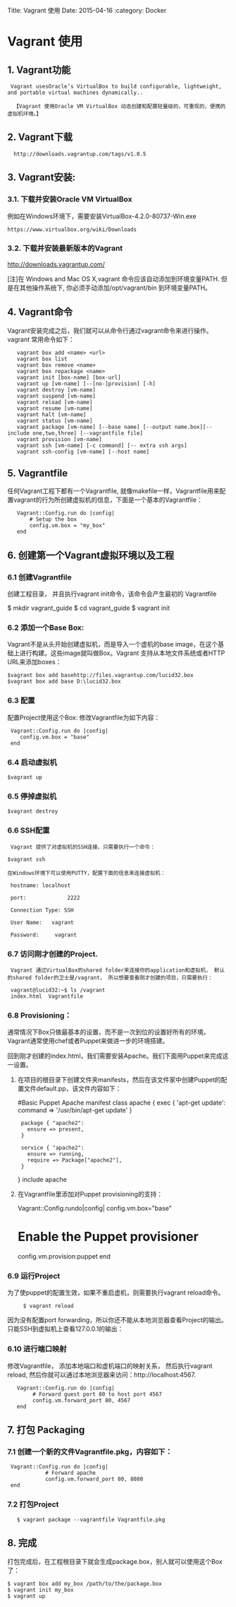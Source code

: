 Title: Vagrant 使用
Date:  2015-04-16
:category: Docker

Vagrant 使用
============================

## 1. Vagrant功能

     Vagrant usesOracle’s VirtualBox to build configurable, lightweight, and portable virtual machines dynamically..

      【Vagrant 使用Oracle VM VirtualBox 动态创建和配置轻量级的，可重现的，便携的虚拟机环境。】

## 2. Vagrant下载

      http://downloads.vagrantup.com/tags/v1.0.5

## 3. Vagrant安装:

### 3.1. 下载并安装Oracle VM VirtualBox

例如在Windows环境下，需要安装VirtualBox-4.2.0-80737-Win.exe

	https://www.virtualbox.org/wiki/Downloads

### 3.2. 下载并安装最新版本的Vagrant

http://downloads.vagrantup.com/

[注]在 Windows and Mac OS X,vagrant 命令应该自动添加到环境变量PATH. 但是在其他操作系统下, 你必须手动添加/opt/vagrant/bin 到环境变量PATH。

## 4. Vagrant命令

Vagrant安装完成之后，我们就可以从命令行通过vagrant命令来进行操作。vagrant 常用命令如下：

       vagrant box add <name> <url>
       vagrant box list
       vagrant box remove <name>
       vagrant box repackage <name> 
       vagrant init [box-name] [box-url]
       vagrant up [vm-name] [--[no-]provision] [-h]
       vagrant destroy [vm-name]
       vagrant suspend [vm-name]
       vagrant reload [vm-name]
       vagrant resume [vm-name]
       vagrant halt [vm-name]
       vagrant status [vm-name]
       vagrant package [vm-name] [--base name] [--output name.box][--include one,two,three] [--vagrantfile file]
       vagrant provision [vm-name]
       vagrant ssh [vm-name] [-c command] [-- extra ssh args]
       vagrant ssh-config [vm-name] [--host name]

## 5. Vagrantfile

任何Vagrant工程下都有一个Vagrantfile, 就像makefile一样，Vagrantfile用来配置vagrant的行为所创建虚拟机的信息，下面是一个基本的Vagrantfile：      

       Vagrant::Config.run do |config|
           # Setup the box
           config.vm.box = "my_box"
       end

## 6. 创建第一个Vagrant虚拟环境以及工程

### 6.1 创建Vagrantfile

创建工程目录， 并且执行vagrant init命令，该命令会产生最初的 Vagrantfile

$ mkdir vagrant_guide
$ cd vagrant_guide
$ vagrant init

### 6.2 添加一个Base Box:

Vagrant不是从头开始创建虚拟机，而是导入一个虚机的base image，在这个基础上进行构建。这些image就叫做Box。Vagrant 支持从本地文件系统或者HTTP URL来添加boxes：

    $vagrant box add basehttp://files.vagrantup.com/lucid32.box
    $vagrant box add base D:\lucid32.box

    

### 6.3 配置

配置Project使用这个Box: 修改Vagrantfile为如下内容：

     Vagrant::Config.run do |config|
        config.vm.box = "base"
     end

### 6.4 启动虚拟机

    $vagrant up

    

### 6.5 停掉虚拟机

    $vagrant destroy

### 6.6 SSH配置

     Vagrant 提供了对虚拟机的SSH连接，只需要执行一个命令：

    $vagrant ssh

    在Windows环境下可以使用PUTTY，配置下面的信息来连接虚拟机：

     hostname: localhost

     port:             2222

     Connection Type: SSH

     User Name:   vagrant

     Password:     vagrant

    

### 6.7 访问刚才创建的Project.

     Vagrant 通过VirtualBox的shared folder来连接你的application和虚拟机， 默认的shared folder的卫士是/vagrant， 所以想要查看刚才创建的项目，只需要执行：

     vagrant@lucid32:~$ ls /vagrant
     index.html  Vagrantfile

### 6.8 Provisioning：

  通常情况下Box只做最基本的设置，而不是一次到位的设置好所有的环境。Vagrant通常使用chef或者Puppet来做进一步的环境搭建。  
  
  回到刚才创建的index.html，我们需要安装Apache。我们下面用Puppet来完成这一设置。
  
  1. 在项目的根目录下创建文件夹manifests，然后在该文件家中创建Puppet的配置文件default.pp，该文件内容如下：     

	    #Basic Puppet Apache manifest
    	class apache {
	      exec { 'apt-get update':
	        command => '/usr/bin/apt-get update'
    	  }

	      package { "apache2":
    	    ensure => present,
	      }

    	  service { "apache2":
        	ensure => running,
	        require => Package["apache2"],
    	  }
	    }
    	include apache

   2. 在Vagrantfile里添加对Puppet provisioning的支持： 
   
   
		Vagrant::Config.rundo|config|
		config.vm.box="base"
		# Enable the Puppet provisioner
		config.vm.provision:puppet
		end

### 6.9 运行Project

 为了使puppet的配置生效，如果不重启虚机，则需要执行vagrant reload命令。

         $ vagrant reload 

 因为没有配置port forwarding，所以你还不能从本地浏览器查看Project的输出。只能SSH到虚拟机上查看127.0.0.1的输出：

       

### 6.10 进行端口映射

修改Vagrantfile， 添加本地端口和虚机端口的映射关系， 然后执行vagrant reload, 然后你就可以通过本地浏览器来访问：http://localhost:4567.  


	   Vagrant::Config.run do |config|
    	    # Forward guest port 80 to host port 4567
        	config.vm.forward_port 80, 4567
	   end 

## 7. 打包 Packaging

###  7.1 创建一个新的文件Vagrantfile.pkg，内容如下：     

     Vagrant::Config.run do |config|
                # Forward apache
                config.vm.forward_port 80, 8080
     end

### 7.2 打包Project       

       $ vagrant package --vagrantfile Vagrantfile.pkg

## 8. 完成
 
打包完成后，在工程根目录下就会生成package.box，别人就可以使用这个Box了：

    $ vagrant box add my_box /path/to/the/package.box
    $ vagrant init my_box
    $ vagrant up

